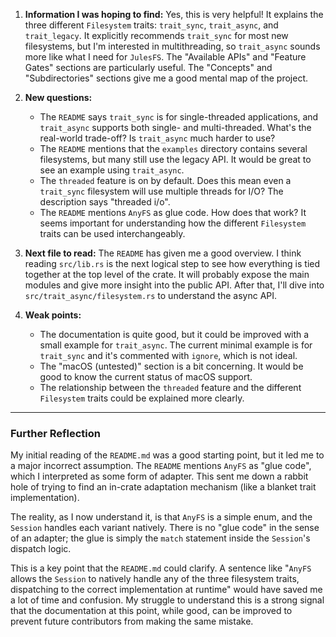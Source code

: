 1.  **Information I was hoping to find:** Yes, this is very helpful! It explains the three different `Filesystem` traits: `trait_sync`, `trait_async`, and `trait_legacy`. It explicitly recommends `trait_sync` for most new filesystems, but I'm interested in multithreading, so `trait_async` sounds more like what I need for `JulesFS`. The "Available APIs" and "Feature Gates" sections are particularly useful. The "Concepts" and "Subdirectories" sections give me a good mental map of the project.

2.  **New questions:**
    *   The `README` says `trait_sync` is for single-threaded applications, and `trait_async` supports both single- and multi-threaded. What's the real-world trade-off? Is `trait_async` much harder to use?
    *   The `README` mentions that the `examples` directory contains several filesystems, but many still use the legacy API. It would be great to see an example using `trait_async`.
    *   The `threaded` feature is on by default. Does this mean even a `trait_sync` filesystem will use multiple threads for I/O? The description says "threaded i/o".
    *   The `README` mentions `AnyFS` as glue code. How does that work? It seems important for understanding how the different `Filesystem` traits can be used interchangeably.

3.  **Next file to read:** The `README` has given me a good overview. I think reading `src/lib.rs` is the next logical step to see how everything is tied together at the top level of the crate. It will probably expose the main modules and give more insight into the public API. After that, I'll dive into `src/trait_async/filesystem.rs` to understand the async API.

4.  **Weak points:**
    *   The documentation is quite good, but it could be improved with a small example for `trait_async`. The current minimal example is for `trait_sync` and it's commented with `ignore`, which is not ideal.
    *   The "macOS (untested)" section is a bit concerning. It would be good to know the current status of macOS support.
    *   The relationship between the `threaded` feature and the different `Filesystem` traits could be explained more clearly.

---

### Further Reflection

My initial reading of the `README.md` was a good starting point, but it led me to a major incorrect assumption. The `README` mentions `AnyFS` as "glue code", which I interpreted as some form of adapter. This sent me down a rabbit hole of trying to find an in-crate adaptation mechanism (like a blanket trait implementation).

The reality, as I now understand it, is that `AnyFS` is a simple enum, and the `Session` handles each variant natively. There is no "glue code" in the sense of an adapter; the glue is simply the `match` statement inside the `Session`'s dispatch logic.

This is a key point that the `README.md` could clarify. A sentence like "`AnyFS` allows the `Session` to natively handle any of the three filesystem traits, dispatching to the correct implementation at runtime" would have saved me a lot of time and confusion. My struggle to understand this is a strong signal that the documentation at this point, while good, can be improved to prevent future contributors from making the same mistake.
